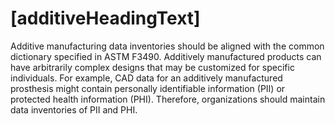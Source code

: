 # [additiveHeadingText]

Additive manufacturing data inventories should be aligned with the 
common dictionary specified in ASTM F3490. Additively manufactured products can have 
arbitrarily complex designs that may be customized for specific individuals. For example, 
CAD data for an additively manufactured prosthesis 
might contain personally identifiable 
information (PII) or protected health information (PHI). Therefore, organizations should maintain data 
inventories of PII and PHI.
